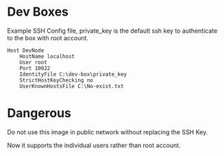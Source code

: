 # Dev Boxes


Example SSH Config file, private_key is the default ssh key to authenticate to the box with root account.

```
Host DevNode
    HostName localhost
    User root
    Port 10022
    IdentityFile C:\dev-box\private_key
    StrictHostKeyChecking no
    UserKnownHostsFile C:\No-exist.txt
```


# Dangerous

Do not use this image in public network without replacing the SSH Key.


Now it supports the individual users rather than root account.